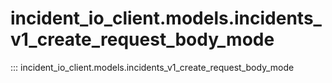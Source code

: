 # incident_io_client.models.incidents_v1_create_request_body_mode

::: incident_io_client.models.incidents_v1_create_request_body_mode

